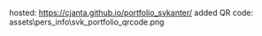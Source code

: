 hosted: https://cjanta.github.io/portfolio_svkanter/
added QR code: assets\pers_info\svk_portfolio_qrcode.png
